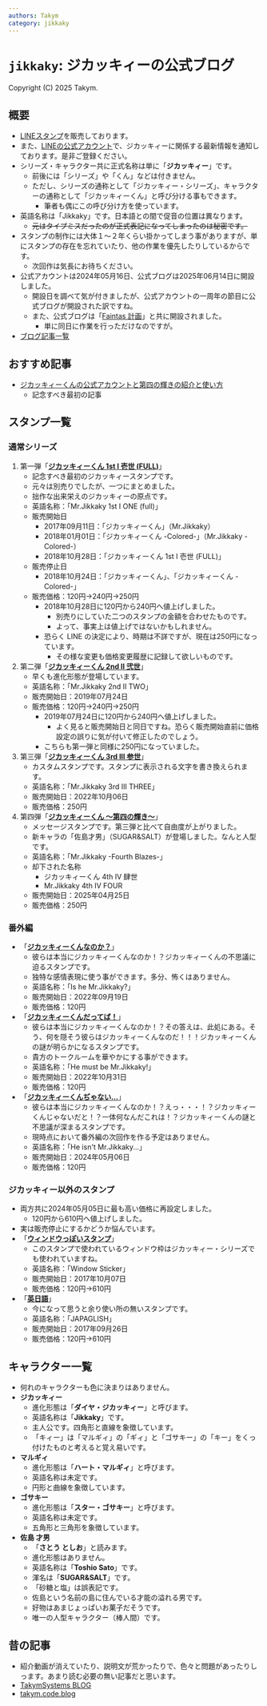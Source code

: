 ```yaml
---
authors: Takym
category: jikkaky
---
```

# `jikkaky`: ジカッキィーの公式ブログ
Copyright (C) 2025 Takym.

## 概要
* [LINEスタンプ](https://line.me/S/shop/sticker/author/197955/new?lang=ja&utm_source=gnsh_staut)を販売しております。
* また、[LINEの公式アカウント](https://lin.ee/5sJ1DQ9)で、ジカッキィーに関係する最新情報を通知しております。是非ご登録ください。
* シリーズ・キャラクター共に正式名称は単に「**ジカッキィー**」です。
	* 前後には「シリーズ」や「くん」などは付きません。
	* ただし、シリーズの通称として「ジカッキィー・シリーズ」、キャラクターの通称として「ジカッキィーくん」と呼び分ける事もできます。
		* 筆者も偶にこの呼び分け方を使っています。
* 英語名称は「Jikkaky」です。日本語との間で促音の位置は異なります。
	* ~~元はタイプミスだったのが正式表記になってしまったのは秘密です。~~
* スタンプの制作には大体１～２年くらい掛かってしまう事がありますが、単にスタンプの存在を忘れていたり、他の作業を優先したりしているからです。
	* 次回作は気長にお待ちください。
* 公式アカウントは2024年05月16日、公式ブログは2025年06月14日に開設しました。
	* 開設日を調べて気が付きましたが、公式アカウントの一周年の節目に公式ブログが開設された訳ですね。
	* また、公式ブログは「[Faintas 計画](https://takym.github.io/blog/faintas/README.html)」と共に開設されました。
		* 単に同日に作業を行っただけなのですが。
* [ブログ記事一覧](./postlist.md)
<!-- * [ウィキ表示](https://takym.github.io/wiki/jikkaky)
* [ウィキ編集](https://github.com/Takym/jikkaky/wiki) -->

## おすすめ記事
* [ジカッキィーくんの公式アカウントと第四の輝きの紹介と使い方](./2025/06/15/introduction.html)
	* 記念すべき最初の記事

## スタンプ一覧

### 通常シリーズ
1. 第一弾「[**ジカッキィーくん 1st I 壱世 (FULL)**](https://line.me/S/sticker/5163693)」
	* 記念すべき最初のジカッキィースタンプです。
	* 元々は別売りでしたが、一つにまとめました。
	* 拙作な出来栄えのジカッキィーの原点です。
	* 英語名称：「Mr.Jikkaky 1st I ONE (full)」
	* 販売開始日
		* 2017年09月11日：「ジカッキィーくん」（Mr.Jikkaky）
		* 2018年01月01日：「ジカッキィーくん -Colored-」（Mr.Jikkaky -Colored-）
		* 2018年10月28日：「ジカッキィーくん 1st I 壱世 (FULL)」
	* 販売停止日
		* 2018年10月24日：「ジカッキィーくん」、「ジカッキィーくん -Colored-」
	* 販売価格：120円→240円→250円
		* 2018年10月28日に120円から240円へ値上げしました。
			* 別売りにしていた二つのスタンプの金額を合わせたものです。
			* よって、事実上は値上げではないかもしれません。
		* 恐らく LINE の決定により、時期は不詳ですが、現在は250円になっています。
			* その様な変更も価格変更履歴に記録して欲しいものです。
2. 第二弾「[**ジカッキィーくん 2nd II 弐世**](https://line.me/S/sticker/8435796)」
	* 早くも進化形態が登場しています。
	* 英語名称：「Mr.Jikkaky 2nd II TWO」
	* 販売開始日：2019年07月24日
	* 販売価格：120円→240円→250円
		* 2019年07月24日に120円から240円へ値上げしました。
			* よく見ると販売開始日と同日ですね。恐らく販売開始直前に価格設定の誤りに気が付いて修正したのでしょう。
		* こちらも第一弾と同様に250円になっていました。
3. 第三弾「[**ジカッキィーくん 3rd III 参世**](https://line.me/S/sticker/20976487)」
	* カスタムスタンプです。スタンプに表示される文字を書き換えられます。
	* 英語名称：「Mr.Jikkaky 3rd III THREE」
	* 販売開始日：2022年10月06日
	* 販売価格：250円
4. 第四弾「[**ジカッキィーくん ～第四の輝き～**](https://line.me/S/sticker/30561911)」
	* メッセージスタンプです。第三弾と比べて自由度が上がりました。
	* 新キャラの「佐島才男」（SUGAR&SALT）が登場しました。なんと人型です。
	* 英語名称：「Mr.Jikkaky -Fourth Blazes-」
	* 却下された名称
		* ジカッキィーくん 4th IV 肆世
		* Mr.Jikkaky 4th IV FOUR
	* 販売開始日：2025年04月25日
	* 販売価格：250円

### 番外編
* 「[**ジカッキィーくんなのか？**](https://line.me/S/sticker/20807245)」
	* 彼らは本当にジカッキィーくんなのか！？ジカッキィーくんの不思議に迫るスタンプです。
	* 独特な感情表現に使う事ができます。多分、怖くはありません。
	* 英語名称：「Is he Mr.Jikkaky?」
	* 販売開始日：2022年09月19日
	* 販売価格：120円
* 「[**ジカッキィーくんだってば！**](https://line.me/S/sticker/21236644)」
	* 彼らは本当にジカッキィーくんなのか！？その答えは、此処にある。そう、何を隠そう彼らはジカッキィーくんなのだ！！！ジカッキィーくんの謎が明らかになるスタンプです。
	* 貴方のトークルームを華やかにする事ができます。
	* 英語名称：「He must be Mr.Jikkaky!」
	* 販売開始日：2022年10月31日
	* 販売価格：120円
* 「[**ジカッキィーくんぢゃない…**](https://line.me/S/sticker/26513429)」
	* 彼らは本当にジカッキィーくんなのか！？えっ・・・！？ジカッキィーくんじゃないだと！？一体何なんだこれは！？ジカッキィーくんの謎と不思議が深まるスタンプです。
	* 現時点において番外編の次回作を作る予定はありません。
	* 英語名称：「He isn't Mr.Jikkaky...」
	* 販売開始日：2024年05月06日
	* 販売価格：120円

### ジカッキィー以外のスタンプ
* 両方共に2024年05月05日に最も高い価格に再設定しました。
	* 120円から610円へ値上げしました。
* 実は販売停止にするかどうか悩んでいます。
* 「[**ウィンドウっぽいスタンプ**](https://line.me/S/sticker/1625881)」
	* このスタンプで使われているウィンドウ枠はジカッキィー・シリーズでも使われていますね。
	* 英語名称：「Window Sticker」
	* 販売開始日：2017年10月07日
	* 販売価格：120円→610円
* 「[**英日語**](https://line.me/S/sticker/1606948)」
	* 今になって思うと余り使い所の無いスタンプです。
	* 英語名称：「JAPAGLISH」
	* 販売開始日：2017年09月26日
	* 販売価格：120円→610円

## キャラクター一覧
* 何れのキャラクターも色に決まりはありません。
* **ジカッキィー**
	* 進化形態は「**ダイヤ・ジカッキィー**」と呼びます。
	* 英語名称は「**Jikkaky**」です。
	* 主人公です。四角形と直線を象徴しています。
	* 「キィー」は「マルギィ」の「ギィ」と「ゴサキー」の「キー」をくっ付けたものと考えると覚え易いです。
* **マルギィ**
	* 進化形態は「**ハート・マルギィ**」と呼びます。
	* 英語名称は未定です。
	* 円形と曲線を象徴しています。
* **ゴサキー**
	* 進化形態は「**スター・ゴサキー**」と呼びます。
	* 英語名称は未定です。
	* 五角形と三角形を象徴しています。
* **佐島 才男**
	* 「**さとう としお**」と読みます。
	* 進化形態はありません。
	* 英語名称は「**Toshio Sato**」です。
	* 渾名は「**SUGAR&SALT**」です。
	* 「砂糖と塩」は誤表記です。
	* 佐島という名前の島に住んでいる才能の溢れる男です。
	* 好物はあまじょっぱいお菓子だそうです。
	* 唯一の人型キャラクター（棒人間）です。

## 昔の記事
* 紹介動画が消えていたり、説明文が荒かったりで、色々と問題があったりしっます。あまり読む必要の無い記事だと思います。
* [TakymSystems BLOG](https://takymsystems.blog.fc2.com/blog-category-13.html)
* [takym.code.blog](https://takym.code.blog/category/LINEスタンプ/)
